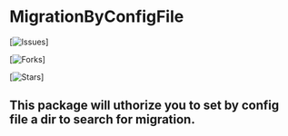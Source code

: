 # MigrationByConfigFile

[![Issues](https://img.shields.io/github/issues/pcualmac/MigrationByConfigFile)]

[![Forks](https://img.shields.io/github/forks/pcualmac/MigrationByConfigFile)]

[![Stars](https://img.shields.io/github/stars/pcualmac/MigrationByConfigFile)]



## This package will uthorize you to set by config file a dir to search for migration.
